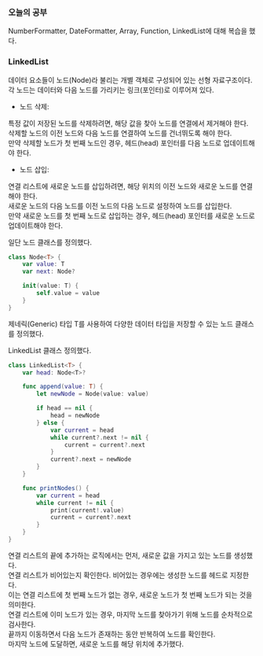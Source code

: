 ### 오늘의 공부

NumberFormatter, DateFormatter, Array, Function, LinkedList에 대해 복습을 했다.<br>

### LinkedList
데이터 요소들이 노드(Node)라 불리는 개별 객체로 구성되어 있는 선형 자료구조이다.<br>
각 노드는 데이터와 다음 노드를 가리키는 링크(포인터)로 이루어져 있다.<br>

- 노드 삭제:

특정 값이 저장된 노드를 삭제하려면, 해당 값을 찾아 노드를 연결에서 제거해야 한다.<br>
삭제할 노드의 이전 노드와 다음 노드를 연결하여 노드를 건너뛰도록 해야 한다.<br>
만약 삭제할 노드가 첫 번째 노드인 경우, 헤드(head) 포인터를 다음 노드로 업데이트해야 한다.<br>
- 노드 삽입:

연결 리스트에 새로운 노드를 삽입하려면, 해당 위치의 이전 노드와 새로운 노드를 연결해야 한다.<br>
새로운 노드의 다음 노드를 이전 노드의 다음 노드로 설정하여 노드를 삽입한다.<br>
만약 새로운 노드를 첫 번째 노드로 삽입하는 경우, 헤드(head) 포인터를 새로운 노드로 업데이트해야 한다.<br>

일단 노드 클래스를 정의했다.<br>
```swift
class Node<T> {
    var value: T
    var next: Node?

    init(value: T) {
        self.value = value
    }
}
```
제네릭(Generic) 타입 T를 사용하여 다양한 데이터 타입을 저장할 수 있는 노드 클래스를 정의했다.<br>

LinkedList 클래스 정의했다.<br>
```swift
class LinkedList<T> {
    var head: Node<T>?

    func append(value: T) {
        let newNode = Node(value: value)

        if head == nil {
            head = newNode
        } else {
            var current = head
            while current?.next != nil {
                current = current?.next
            }
            current?.next = newNode
        }
    }

    func printNodes() {
        var current = head
        while current != nil {
            print(current!.value)
            current = current?.next
        }
    }
}
```
연결 리스트의 끝에 추가하는 로직에서는 먼저, 새로운 값을 가지고 있는 노드를 생성했다.<br>
연결 리스트가 비어있는지 확인한다. 비어있는 경우에는 생성한 노드를 헤드로 지정한다.<br>
이는 연결 리스트에 첫 번째 노드가 없는 경우, 새로운 노드가 첫 번째 노드가 되는 것을 의미한다.<br>
연결 리스트에 이미 노드가 있는 경우, 마지막 노드를 찾아가기 위해 노드를 순차적으로 검사한다.<br>
끝까지 이동하면서 다음 노드가 존재하는 동안 반복하여 노드를 확인한다.<br>
마지막 노드에 도달하면, 새로운 노드를 해당 위치에 추가했다.<br>
